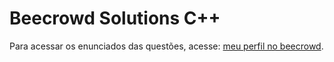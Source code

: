 <h1>Beecrowd Solutions C++</h1>
<p>Para acessar os enunciados das questões, acesse: <a href="https://www.beecrowd.com.br/judge/pt/profile/274111">meu perfil no beecrowd</a>.</p>
